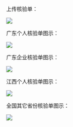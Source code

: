 上传核验单：

![](http://imgcache.tce.fsphere.cn/image/mccdn.qcloud.com/img562de70be222f.png)

广东个人核验单图示：

![](http://imgcache.tce.fsphere.cn/image/mccdn.qcloud.com/img562de72ac9b60.png)

广东企业核验单图示：

![](http://imgcache.tce.fsphere.cn/image/mccdn.qcloud.com/img562de74146340.png)

江西个人核验单图示：

![](http://imgcache.tce.fsphere.cn/image/mccdn.qcloud.com/img562de759c537a.jpg)

全国其它省份核验单图示：

![](http://imgcache.tce.fsphere.cn/image/mccdn.qcloud.com/img562de76a2b0ee.jpg)